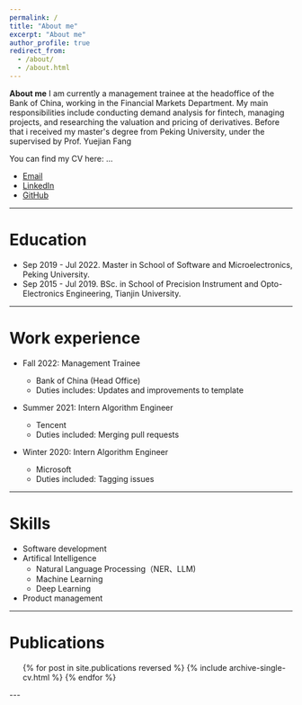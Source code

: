 ```yaml
---
permalink: /
title: "About me"
excerpt: "About me"
author_profile: true
redirect_from: 
  - /about/
  - /about.html
---
```

**About me**
I am currently a management trainee at the headoffice of the Bank of China, working in the Financial Markets Department. My main responsibilities include conducting demand analysis for fintech, managing projects, and researching the valuation and pricing of derivatives. Before that i received my master's degree from Peking University, under the supervised by Prof. Yuejian Fang

You can find my CV here: ...

- [Email](sunboxuan@pku.edu.cn)
- [LinkedIn](https://www.linkedin.com/in/boxuan-sun)  
- [GitHub](https://github.com/Boxuan-Sun)
---
Education
======
* Sep 2019 - Jul 2022. Master in School of Software and Microelectronics, Peking University.
* Sep 2015 - Jul 2019. BSc. in School of Precision Instrument and Opto-Electronics Engineering, Tianjin University.
---
Work experience
======
* Fall 2022: Management Trainee
  * Bank of China (Head Office)
  * Duties includes: Updates and improvements to template

* Summer 2021: Intern Algorithm Engineer
  * Tencent
  * Duties included: Merging pull requests

* Winter 2020: Intern Algorithm Engineer
  * Microsoft 
  * Duties included: Tagging issues
---

Skills
======
* Software development
* Artifical Intelligence
  * Natural Language Processing（NER、LLM)
  * Machine Learning 
  * Deep Learning
* Product management
---
Publications
======
  <ul>{% for post in site.publications reversed %}
    {% include archive-single-cv.html %}
  {% endfor %}</ul>
---  


